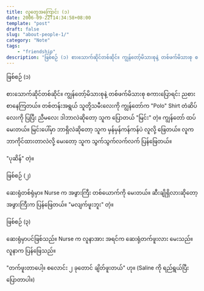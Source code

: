 ```yaml
---
title: လူတွေအကြောင်း (၁)  
date: 2006-09-22T14:34:58+08:00
template: "post"  
draft: false  
slug: "about-people-1/"  
category: "Note"
tags:
    - "friendship"
description: "ဖြစ်စဉ် (၁) စားသောက်ဆိုင်တစ်ဆိုင်။ ကျွန်တော့်မိသားစုနဲ့ တစ်ဖက်မိသားစု စကားပြောရင်း ညစားစာနေကြတယ်။ တစ်တန်းအရွယ် သူတို့သမီးလေးကို ကျွန်တော်က 'Polo' Shirt တံဆိပ်လေးကို ပြပြီး ညီမလေး ဒါဘာလဲဆိုတော့ သူက ပြောတယ် 'မြင်း' တဲ့။"
---
```

ဖြစ်စဉ် (၁)

စားသောက်ဆိုင်တစ်ဆိုင်။ ကျွန်တော့်မိသားစုနဲ့ တစ်ဖက်မိသားစု စကားပြောရင်း ညစားစာနေကြတယ်။ တစ်တန်းအရွယ် သူတို့သမီးလေးကို ကျွန်တော်က "Polo" Shirt တံဆိပ်လေးကို ပြပြီး ညီမလေး ဒါဘာလဲဆိုတော့ သူက ပြောတယ် "မြင်း" တဲ့။ ကျွန်တော် ထပ်မေးတယ်။ မြင်းပေါ်မှာ ဘာရှိလဲဆိုတော့ သူက မှန်မှန်ကန်ကန်ပဲ လူလို့ ဖြေတယ်။ လူက ဘာကိုင်ထားတာလဲလို့ မေးတော့ သူက သွက်သွက်လက်လက် ပြန်ဖြေတယ်။

"ပုဆိန်" တဲ့။

ဖြစ်စဉ် (၂)

ဆေးရုံတစ်ရုံမှာ။ Nurse က အဖွားကြီး တစ်ယောက်ကို မေးတယ်။ ဆီးချိုရှိလားဆိုတော့ အဖွားကြီးက ပြန်ဖြေတယ်။ "မလျက်ဖူးဘူး" တဲ့။

ဖြစ်စဉ် (၃)

ဆေးရုံမှာပင်ဖြစ်သည်။ Nurse က လူနာအား အရင်က ဆေးရုံတက်ဖူးလား မေးသည်။ လူနာက ပြန်ဖြေသည်။

"တက်ဖူးတာပေါ့။ စလောင်း ၂ ခုတောင် ချိတ်ဖူးတယ်" ဟု။ (Saline ကို ရည်ရွယ်ပြီး ပြောတာပါ။)